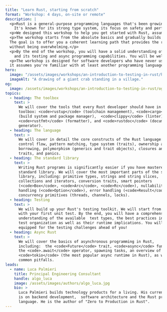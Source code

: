 ```yaml
---
title: "Learn Rust, starting from scratch"
format: "Workshop: 4 days, on-site or remote"
description: |
  <p>Rust is a general-purpose programming languages that's been growing in popularity over the past few years.
    It's known for its strong type system, its focus on safety and performance, and its modern tooling.</p>
  <p>We designed this workshop to help you get started with Rust, assuming no prior knowledge of the language.</p>
  <p>The workshop starts from the absolute basics and gradually builds up to more advanced topics, interleaving theory with practice.</p>
  The goal is to offer you a coherent learning path that provides the right level of challenge at every step, 
  without being overwhelming.</p>
  <p>By the end of the workshop, you will have a solid understanding of the Rust language, its standard library,
    and its testing and async programming capabilities. You will be well equipped to start your Rust journey!</p>
  <p>The workshop is designed for software developers who have never used Rust before, but 
  it assumes you're familiar with at least another programming language.</p>
hero:
  image: "/assets/images/workshops/an-introduction-to-testing-in-rust/header-background.jpg"
  imageAlt: "A drawing of a giant crab standing in a village."
og:
  image: /assets/images/workshops/an-introduction-to-testing-in-rust/og-image.jpg
topics:
  - heading: The toolbox
    text: >
      We will cover the tools that every Rust developer should have in their
      toolbox: <code>rustup</code> (toolchain management), <code>cargo</code>
      (build system and package manager),  <code>clippy</code> (linter),
      <code>rustfmt</code> (formatter), and <code>rustdoc</code> (documentation
      generator).
  - heading: The language
    text: >
      We will cover in detail the core constructs of the Rust language: syntax,
      control flow, pattern matching, type system (traits), ownership and
      borrowing, polymorphism (generics and trait objects), closures and `Fn*`
      traits, and panics.
  - heading: The standard library
    text: >
      Writing Rust programs is significantly easier if you have mastered the
      standard library. We will cover the most important parts of the standard
      library, including: primitive types, strings and string slices,
      collections and iterators, conversion traits, smart pointers
      (<code>Box</code>, <code>Arc</code>, <code>Rc</code>), nullability
      handling (<code>Option</code>), error handling (<code>Result</code>), and
      concurrency primitives (threads, channels, locks).
  - heading: Testing
    text: >
      We will build up your Rust's testing toolkit. We will start from scratch,
      with your first unit test. By the end, you will have a comprehensive
      understanding of the available  test types, the best practices in terms of
      test organization as well as their runtime implications. You will be well
      equipped for the testing challenges ahead of you!
  - heading: Async Rust
    text: >
      We will cover the basics of asynchronous programming in Rust,
      including:  the <code>Future</code> trait, <code>async</code> functions,
      the <code>.await</code> operator, spawning tasks, an overview of
      <code>tokio</code> (the most popular async runtime in Rust), as well as
      common pitfalls.
leads:
  - name: Luca Palmieri
    title: Principal Engineering Consultant
    handle: algo_luca
    image: /assets/images/authors/algo_luca.jpg
    bio: >
      Luca Palmieri builds technology products for a living. His current focus
      is on backend development,  software architecture and the Rust programming
      language. He is the author of "Zero to Production in Rust".
---
```


<!--break-->
